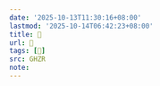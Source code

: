 ```yaml
---
date: '2025-10-13T11:30:16+08:00'
lastmod: '2025-10-14T06:42:23+08:00'
title: 󰥇
url: 󰥇
tags: [󰥊]
src: GHZR
note:
---
```

